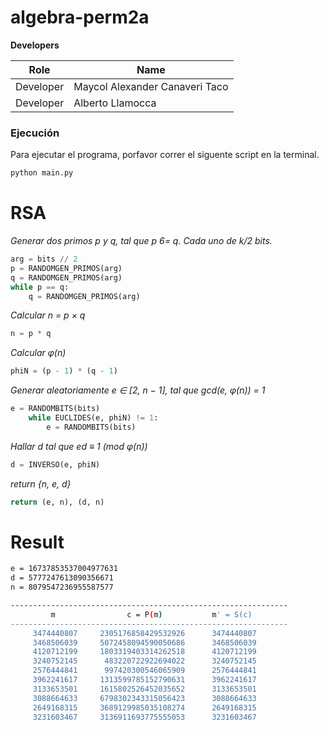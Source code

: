 # algebra-perm2a

**Developers**

| Role      | Name |
| ----------- | ----------- |
| Developer   | Maycol Alexander Canaveri Taco |
| Developer   | Alberto Llamocca |

### Ejecución

Para ejecutar el programa, porfavor correr el siguente script en la terminal.

```bash
python main.py
```

# RSA

*Generar dos primos p y q, tal que p 6= q. Cada uno de k/2 bits.*

```py
arg = bits // 2
p = RANDOMGEN_PRIMOS(arg)
q = RANDOMGEN_PRIMOS(arg)
while p == q:
    q = RANDOMGEN_PRIMOS(arg)
```

*Calcular n = p × q*

```py
n = p * q
```

*Calcular φ(n)*

```py
phiN = (p - 1) * (q - 1)
```

*Generar aleatoriamente e ∈ [2, n − 1], tal que gcd(e, φ(n)) = 1*

```py
e = RANDOMBITS(bits)
    while EUCLIDES(e, phiN) != 1:
        e = RANDOMBITS(bits)
```

*Hallar d tal que ed ≡ 1 (mod φ(n))*

```py
d = INVERSO(e, phiN)
```

*return {n, e, d}*

```py
return (e, n), (d, n)
```

# Result

```bash
e = 16737853537004977631
d = 5777247613090356671
n = 8079547236955587577

--------------------------------------------------------------
         m                c = P(m)           m' = S(c)      
--------------------------------------------------------------
     3474440807     2305176858429532926      3474440807     
     3468506039     5072458094590050686      3468506039     
     4120712199     1803319403314262518      4120712199     
     3240752145      483220722922694022      3240752145     
     2576444841      997420300546065909      2576444841     
     3962241617     1313599785152790631      3962241617     
     3133653501     1615802526452035652      3133653501     
     3088664633     6798302343315056423      3088664633     
     2649168315     3689129985035108274      2649168315     
     3231603467     3136911693775555053      3231603467     
```
